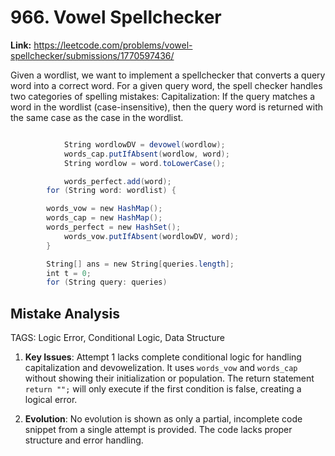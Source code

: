 # 966. Vowel Spellchecker

**Link:** https://leetcode.com/problems/vowel-spellchecker/submissions/1770597436/

Given a wordlist, we want to implement a spellchecker that converts a query word into a correct word. For a given query word, the spell checker handles two categories of spelling mistakes: Capitalization: If the query matches a word in the wordlist (case-insensitive), then the query word is returned with the same case as the case in the wordlist.

```java

            String wordlowDV = devowel(wordlow);
            words_cap.putIfAbsent(wordlow, word);
            String wordlow = word.toLowerCase();

            words_perfect.add(word);
        for (String word: wordlist) {

        words_vow = new HashMap();
        words_cap = new HashMap();
        words_perfect = new HashSet();
            words_vow.putIfAbsent(wordlowDV, word);
        }

        String[] ans = new String[queries.length];
        int t = 0;
        for (String query: queries)
```

## Mistake Analysis

TAGS: Logic Error, Conditional Logic, Data Structure

1. **Key Issues**: Attempt 1 lacks complete conditional logic for handling capitalization and devowelization.  It uses `words_vow` and `words_cap` without showing their initialization or population.  The return statement `return "";` will only execute if the first condition is false, creating a logical error.

2. **Evolution**: No evolution is shown as only a partial, incomplete code snippet from a single attempt is provided.  The code lacks proper structure and error handling.

